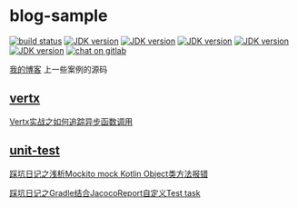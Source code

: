 # blog-sample
[![build status](https://img.shields.io/static/v1?label=build&message=passing&color=green&logo=travis-ci&logoColor=green)](http://www.baidu.com)
[![JDK version](https://img.shields.io/badge/JDK-8+-green?logo=java&logoColor=white)](https://www.oracle.com/java/)
[![JDK version](https://img.shields.io/badge/Postgresql-9+-green?logo=postgresql&logoColor=white)](https://www.postgresql.org/)
[![JDK version](https://img.shields.io/badge/SpringBoot-2+-green?logo=springboot&logoColor=white)](https://spring.io/)
[![JDK version](https://img.shields.io/badge/Kotlin-1.5-green?logo=kotlin&logoColor=white)](https://kotlinlang.org/)
[![JDK version](https://img.shields.io/badge/Gradle-7.1.1-green?logo=gradle&logoColor=white)](https://gradle.org/)
[![chat on gitlab](https://img.shields.io/gitter/room/mampod/payment?logo=github)](https://github.com/scientificCommunity/blog-sample/issues)

[我的博客](https://blog.csdn.net/scientificCommunity?spm=1001.2101.3001.5343) 上一些案例的源码

## [vertx](src/test/java/org/baichuan/example/vertx/test)
[Vertx实战之如何追踪异步函数调用](https://blog.csdn.net/scientificCommunity/article/details/117530394)

## [unit-test](unit-test-sample/README.md)
[踩坑日记之浅析Mockito mock Kotlin Object类方法报错](https://blog.csdn.net/scientificCommunity/article/details/120258224)

[踩坑日记之Gradle结合JacocoReport自定义Test task](https://blog.csdn.net/scientificCommunity/article/details/120365100)